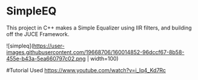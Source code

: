 # SimpleEQ
This project in C++ makes a Simple Equalizer using IIR filters, and building off the JUCE Framework.


![simpleq](https://user-images.githubusercontent.com/19668706/160014852-96dccf67-8b58-455e-b43a-5ea660797c02.png | width=100)


#Tutorial Used
https://www.youtube.com/watch?v=i_Iq4_Kd7Rc
